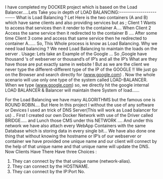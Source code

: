 I have completed my DOCKER  project which is based on the Load Balancer…..Lets Take you in depth of LOAD BALANCING:------------------------ 
  What is  Load Balancing ?
Let Here is the two containers (A and B) which have same clients and also providing services but as ;
 Client 1  Wants to access that services then it render to the container A….
When Client 2 Access the same service then it redirected to the container B …. After some time Client 3  come and access that same  service  then he redirected to container A…… 
So, This Whole process is know as Load Balancing. 
Why we need load balancing ?
We need Load Balancing to maintain the loads on the server .
Usage: 
Lets take an Example of the Google …
  So ,Google have thousand ‘s of webserver or thousand’s of IP’s and all the IP’s What are they have those are put exactly same in website ! But as we are  the client we never type the different-different type of the IP of the GOOGLE !!
 We just go on the Browser and search directly for (www.google.com) . Now the whole scenario will use only one type of the system called LOAD-BALANCER.
When we  type (www.google.com) so, we directly hit  the google internal LOAD BALANCER & Balancer will maintain there System of load……    

For the Load Balancing we have many ALGORITHMS but the famous one is ROUND ROBIN….
But Here In this project I without the use of any software or Devices I used an  trick of DNS Server(This will work as Load balancer for us) ..
First I created  our own Docker Network with use of the Driver called BRIDGE….. and Lunch those CMS under this NETWORK …. And under this network we have also attach every WebApp Containers with the same Database which is storing data in every single bit… We have also done one thing that without knowing the hostname or IP’s of our webserver or container we have provided one unique name and our client will connect by the help of that unique name  and  that unique name will update the DNS. 
 Now Clients Have There Have three Choices : 
1.	They can connect by the that unique name (network-alias).
2.	They can connect by the HOSTNAME.
3.	They can connect by the IP:Port No.  
